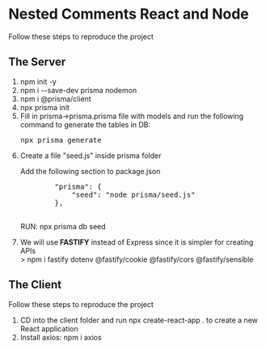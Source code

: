 <h1>Nested Comments React and Node</h1>
<p>Follow these steps to reproduce the project</p>
<h2>The Server</h2>
<ol>
    <li>npm init -y</li>
    <li>npm i --save-dev prisma nodemon</li>
    <li>npm i @prisma/client</li>
    <li>npx prisma init</li>
    <li>Fill in prisma->prisma.prisma file with models and run the following command to generate the tables in DB: <br>
        <pre>npx prisma generate</pre>
    </li>
    <li>
    <p>Create a file "seed.js" inside prisma folder</p>
    <p>Add the following section to package.json</p>
    <pre>
        "prisma": {
            "seed": "node prisma/seed.js"
        },
    </pre>
    <p>RUN: npx prisma db seed</p>
    </li>
    <li>We will use<b> FASTIFY</b>  instead of Express since it is simpler for creating APIs <br/>
    > npm i fastify dotenv @fastify/cookie @fastify/cors @fastify/sensible
    </li>
</ol>
<h2>The Client</h2>
<p>Follow these steps to reproduce the project</p>
<ol>
<li>CD into the client folder and run npx create-react-app . to create a new React application</li>
<li>Install axios: npm i axios</li>
</ol>